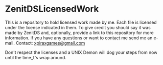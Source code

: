 # ZenitDSLicensedWork
This is a repository to hold licensed work made by me.
Each file is licensed under the license indicated in them.
To give credit you should say it was made by ZenitDS and, optionally, provide a link to this repository for more information.
If you have any questions or want to contact me send me an e-mail.
Contact: xpiraxgames@gmail.com

Don't respect the licenses and a UNIX Demon will dog your steps from now
until the time_t's wrap around.
